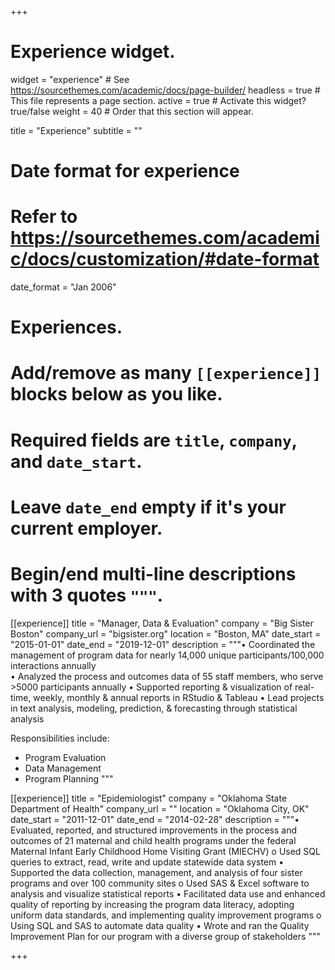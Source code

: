 +++
# Experience widget.
widget = "experience"  # See https://sourcethemes.com/academic/docs/page-builder/
headless = true  # This file represents a page section.
active = true  # Activate this widget? true/false
weight = 40  # Order that this section will appear.

title = "Experience"
subtitle = ""

# Date format for experience
#   Refer to https://sourcethemes.com/academic/docs/customization/#date-format
date_format = "Jan 2006"

# Experiences.
#   Add/remove as many `[[experience]]` blocks below as you like.
#   Required fields are `title`, `company`, and `date_start`.
#   Leave `date_end` empty if it's your current employer.
#   Begin/end multi-line descriptions with 3 quotes `"""`.
[[experience]]
  title = "Manager, Data & Evaluation"
  company = "Big Sister Boston"
  company_url = "bigsister.org"
  location = "Boston, MA"
  date_start = "2015-01-01"
  date_end = "2019-12-01"
  description = """•	Coordinated the management of program data for nearly 14,000 unique participants/100,000 interactions annually  
•	Analyzed the process and outcomes data of 55 staff members, who serve >5000 participants annually
•	Supported reporting & visualization of real-time, weekly, monthly & annual reports in RStudio & Tableau
•	Lead projects in text analysis, modeling, prediction, & forecasting through statistical analysis

  Responsibilities include:
  
  * Program Evaluation
  * Data Management
  * Program Planning
  """

[[experience]]
  title = "Epidemiologist"
  company = "Oklahoma State Department of Health"
  company_url = ""
  location = "Oklahoma City, OK"
  date_start = "2011-12-01"
  date_end = "2014-02-28"
  description = """•	Evaluated, reported, and structured improvements in the process and outcomes of 21 maternal and child health programs under the federal Maternal Infant Early Childhood Home Visiting Grant (MIECHV)
o	Used SQL queries to extract, read, write and update statewide data system
•	Supported the data collection, management, and analysis of four sister programs and over 100 community sites
o	Used SAS & Excel software to analysis and visualize statistical reports
•	Facilitated data use and enhanced quality of reporting by increasing the program data literacy, adopting uniform data standards, and implementing quality improvement programs
o	Using SQL and SAS to automate data quality
•	Wrote and ran the Quality Improvement Plan for our program with a diverse group of stakeholders 
 """

+++
